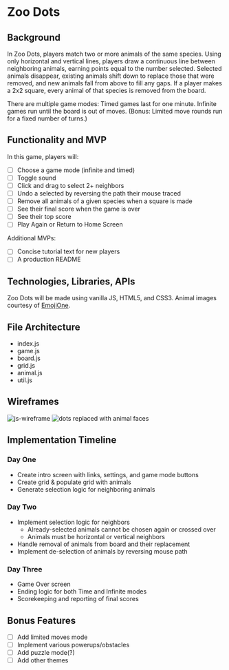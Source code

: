 # Zoo Dots
## Background
In Zoo Dots, players match two or more animals of the same species. Using only horizontal and vertical lines, players draw a continuous line between neighboring animals, earning points equal to the number selected. Selected animals disappear, existing animals shift down to replace those that were removed, and new animals fall from above to fill any gaps. If a player makes a 2x2 square, every animal of that species is removed from the board.

There are multiple game modes:
Timed games last for one minute.
Infinite games run until the board is out of moves.
(Bonus: Limited move rounds run for a fixed number of turns.)

## Functionality and MVP
In this game, players will:
- [ ] Choose a game mode (infinite and timed)
- [ ] Toggle sound
- [ ] Click and drag to select 2+ neighbors
- [ ] Undo a selected by reversing the path their mouse traced
- [ ] Remove all animals of a given species when a square is made
- [ ] See their final score when the game is over
- [ ] See their top score
- [ ] Play Again or Return to Home Screen

Additional MVPs:
- [ ] Concise tutorial text for new players
- [ ] A production README

## Technologies, Libraries, APIs

Zoo Dots will be made using vanilla JS, HTML5, and CSS3. Animal images courtesy of [EmojiOne](https://www.emojione.com/).

## File Architecture

- index.js
- game.js
- board.js
- grid.js
- animal.js
- util.js

## Wireframes

![js-wireframe](https://user-images.githubusercontent.com/43548466/52319689-1cb6fc00-2999-11e9-9788-f1d3ca6c97c7.jpg)
![dots replaced with animal faces](https://user-images.githubusercontent.com/43548466/52355804-0a70a880-2a01-11e9-9696-da476d8813d3.png)

## Implementation Timeline

### Day One
- Create intro screen with links, settings, and game mode buttons
- Create grid & populate grid with animals
- Generate selection logic for neighboring animals

### Day Two
- Implement selection logic for neighbors
  - Already-selected animals cannot be chosen again or crossed over
  - Animals must be horizontal or vertical neighbors
- Handle removal of animals from board and their replacement
- Implement de-selection of animals by reversing mouse path

### Day Three
- Game Over screen
- Ending logic for both Time and Infinite modes
- Scorekeeping and reporting of final scores


## Bonus Features
- [ ] Add limited moves mode
- [ ] Implement various powerups/obstacles
- [ ] Add puzzle mode(?)
- [ ] Add other themes
